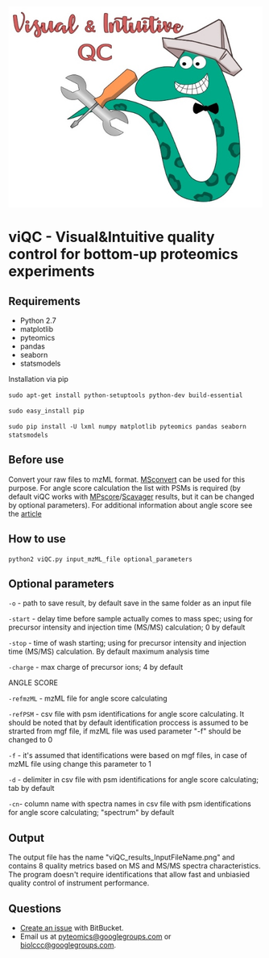 ![Image](example.jpg)

viQC - Visual&Intuitive quality control for bottom-up proteomics experiments
===========================================================================================


Requirements
------------
- Python 2.7
- matplotlib
- pyteomics
- pandas
- seaborn 
- statsmodels

Installation via pip 

``sudo apt-get install python-setuptools python-dev build-essential``

``sudo easy_install pip``

``sudo pip install -U lxml numpy matplotlib pyteomics pandas seaborn statsmodels ``

Before use
----------

Convert your raw files to mzML format. [MSconvert](<http://proteowizard.sourceforge.net/projects.html>) can be used for this purpose. 
For angle score calculation the list with PSMs is required (by default viQC works with [MPscore](<https://bitbucket.org/markmipt/mp-score>)/[Scavager](<https://bitbucket.org/markmipt/scavager>) results, but it can be changed by optional parameters). 
For additional information about angle score see the [article](<https://www.sciencedirect.com/science/article/pii/S138738061730146X>)

How to use
----------
    
``python2 viQC.py input_mzML_file optional_parameters ``


Optional parameters 
----------

``-o`` - path to save result, by default save in the same folder as an input file

``-start`` - delay time before sample actually comes to mass spec; using for precursor intensity and injection time (MS/MS) calculation; 0 by default

``-stop`` - time of wash starting; using for precursor intensity and injection time (MS/MS) calculation. By default maximum analysis time

``-charge`` - max charge of precursor ions; 4 by default

ANGLE SCORE 

``-refmzML`` - mzML file for angle score calculating

``-refPSM`` - csv file with psm identifications for angle score calculating. It should be noted that by default identification proccess is assumed to be strarted from mgf file, if mzML file was used parameter "-f" should be changed to 0 

``-f`` - it's assumed that identifications were based on mgf files, in case of mzML file using change this parameter to 1

``-d`` - delimiter in csv file with psm identifications for angle score calculating; tab by default

``-cn``- column name with spectra names in csv file with psm identifications for angle score calculating; "spectrum" by default


Output 
------
The output file has the name "viQC_results_InputFileName.png" and contains 8 quality metrics based on MS and MS/MS spectra characteristics. 
The program doesn't require identifications that allow fast and unbiasied quality control of instrument performance.  




Questions
---------
- [Create an issue](<https://bitbucket.org/lisavetasol/viqc/issues>) with BitBucket.
- Email us at pyteomics@googlegroups.com or biolccc@googlegroups.com.
